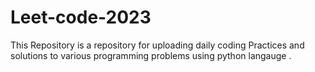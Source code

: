 # Leet-code-2023

This Repository is a repository for uploading daily coding Practices and  solutions to various programming problems using python langauge
.
